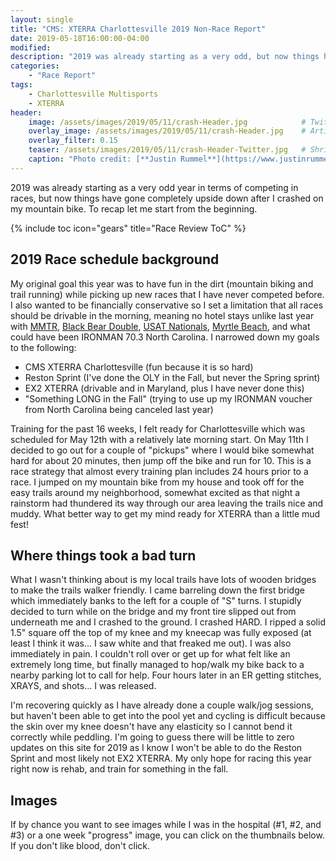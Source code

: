 ```yaml
---
layout: single
title: "CMS: XTERRA Charlottesville 2019 Non-Race Report"
date: 2019-05-18T16:00:00-04:00
modified:
description: "2019 was already starting as a very odd, but now things have gone completely upside down after I crashed on my mountain bike." 	# For Twitter, not the Title
categories:
    - "Race Report"
tags:
    - Charlottesville Multisports
    - XTERRA
header:
    image: /assets/images/2019/05/11/crash-Header.jpg            # Twitter (use 'overlay_image')
    overlay_image: /assets/images/2019/05/11/crash-Header.jpg    # Article header at 2048x768
    overlay_filter: 0.15
    teaser: /assets/images/2019/05/11/crash-Header-Twitter.jpg   # Shrink image to 575x216
    caption: "Photo credit: [**Justin Rummel**](https://www.justinrummel.com)"
---
```

2019 was already starting as a very odd year in terms of competing in races, but now things have gone completely upside down after I crashed on my mountain bike.  To recap let me start from the beginning.

<!-- Table of Contents -->
{% include toc icon="gears" title="Race Review ToC" %}


2019 Race schedule background
---

My original goal this year was to have fun in the dirt (mountain biking and trail running) while picking up new races that I have never competed before.  I also wanted to be financially conservative so I set a limitation that all races should be drivable in the morning, meaning no hotel stays unlike last year with <a href="{{ site.url }}/mmtr-2018/">MMTR</a>, <a href="{{ site.url }}/great-smoky-mountains-black-bear-double-2018/">Black Bear Double</a>, <a href="{{ site.url }}/usat-national-championship-2018/">USAT Nationals</a>, <a href="{{ site.url }}/xterra-myrtle-beach-2018-race-report/">Myrtle Beach</a>, and what could have been IRONMAN 70.3 North Carolina.  I narrowed down my goals to the following:

- CMS XTERRA Charlottesville (fun because it is so hard)
- Reston Sprint (I've done the OLY in the Fall, but never the Spring sprint)
- EX2 XTERRA (drivable and in Maryland, plus I have never done this)
- "Something LONG in the Fall" (trying to use up my IRONMAN voucher from North Carolina being canceled last year)

Training for the past 16 weeks, I felt ready for Charlottesville which was scheduled for May 12th with a relatively late morning start.  On May 11th I decided to go out for a couple of "pickups" where I would bike somewhat hard for about 20 minutes, then jump off the bike and run for 10.  This is a race strategy that almost every training plan includes 24 hours prior to a race.  I jumped on my mountain bike from my house and took off for the easy trails around my neighborhood, somewhat excited as that night a rainstorm had thundered its way through our area leaving the trails nice and muddy.  What better way to get my mind ready for XTERRA than a little mud fest!


Where things took a bad turn
---

What I wasn't thinking about is my local trails have lots of wooden bridges to make the trails walker friendly.  I came barreling down the first bridge which immediately banks to the left for a couple of "S" turns.  I stupidly decided to turn while on the bridge and my front tire slipped out from underneath me and I crashed to the ground.  I crashed HARD. I ripped a solid 1.5" square off the top of my knee and my kneecap was fully exposed (at least I think it was... I saw white and that freaked me out).  I was also immediately in pain.  I couldn't roll over or get up for what felt like an extremely long time, but finally managed to hop/walk my bike back to a nearby parking lot to call for help.  Four hours later in an ER getting stitches, XRAYS, and shots... I was released.

I'm recovering quickly as I have already done a couple walk/jog sessions, but haven't been able to get into the pool yet and cycling is difficult because the skin over my knee doesn't have any elasticity so I cannot bend it correctly while peddling.  I'm going to guess there will be little to zero updates on this site for 2019 as I know I won't be able to do the Reston Sprint and most likely not EX2 XTERRA.  My only hope for racing this year right now is rehab, and train for something in the fall.


Images
---

If by chance you want to see images while I was in the hospital (#1, #2, and #3) or a one week "progress" image, you can click on the thumbnails below.  If you don't like blood, don't click.

<figure class="fourth">
<a href="{{ site.url }}/assets/images/2019/05/11/crash-LG-4.jpg"><img src="{{ site.url }}/assets/images/2019/05/11/crash-SM-4.jpg" alt="" /></a>
<a href="{{ site.url }}/assets/images/2019/05/11/crash-LG-3.jpg"><img src="{{ site.url }}/assets/images/2019/05/11/warning.jpg" alt="" /></a>
<a href="{{ site.url }}/assets/images/2019/05/11/crash-LG-1.jpg"><img src="{{ site.url }}/assets/images/2019/05/11/warning.jpg" alt="" /></a>
<a href="{{ site.url }}/assets/images/2019/05/11/crash-LG-2.jpg"><img src="{{ site.url }}/assets/images/2019/05/11/warning.jpg" alt="" /></a>
</figure>
